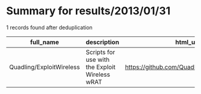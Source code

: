 
# Summary for results/2013/01/31
    
1 records found after deduplication

| full_name | description | html_url | matched_list | matched_count | pushed_at | size | stargazers_count | language | forks_count |
|--------------------------|------------------------------------------------|---------------------------------------------|----------------|-----------------|---------------------------|--------|--------------------|------------|---------------|
| Quadling/ExploitWireless | Scripts for use with the Exploit Wireless wRAT | https://github.com/Quadling/ExploitWireless | ['exploit'] | 1 | 2013-01-31 01:20:21+00:00 | 104 | 0 | nan | 0 |
